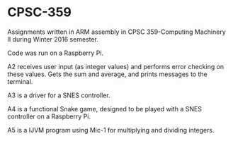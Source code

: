 # CPSC-359
Assignments written in ARM assembly in CPSC 359-Computing Machinery II during Winter 2016 semester. 

Code was run on a Raspberry Pi.

A2 receives user input (as integer values) and performs error checking on these values. Gets the sum and average, and prints messages to the terminal.

A3 is a driver for a SNES controller.

A4 is a functional Snake game, designed to be played with a SNES controller on a Raspberry Pi.

A5 is a IJVM program using Mic-1 for multiplying and dividing integers. 
